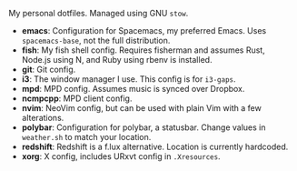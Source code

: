 My personal dotfiles. Managed using GNU `stow`. 

- __emacs__: Configuration for Spacemacs, my preferred Emacs. Uses 
  `spacemacs-base`, not the full distribution.
- __fish__: My fish shell config. Requires fisherman and assumes Rust, Node.js
  using N, and Ruby using rbenv is installed.
- __git__: Git config.
- __i3__: The window manager I use. This config is for `i3-gaps`.
- __mpd__: MPD config. Assumes music is synced over Dropbox.
- __ncmpcpp__: MPD client config.
- __nvim__: NeoVim config, but can be used with plain Vim with a few
  alterations.
- __polybar__: Configuration for polybar, a statusbar. Change values in
  `weather.sh` to match your location.
- __redshift__: Redshift is a f.lux alternative. Location is currently hardcoded.
- __xorg__: X config, includes URxvt config in `.Xresources`.
